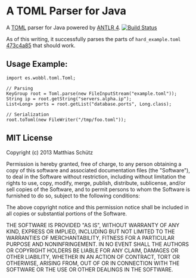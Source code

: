 # A TOML Parser for Java
A [TOML](https://github.com/mojombo/toml) parser for Java powered by [ANTLR 4](http://antlr.org).
[![Build Status](https://secure.travis-ci.org/mschuetz/toml.png)](http://travis-ci.org/mschuetz/toml)

As of this writing, it successfully parses the parts of `hard_example.toml` [473c4a85](https://github.com/mojombo/toml/blob/473c4a85789da8c73df762b7ad985a6c0c2cf028/tests/hard_example.toml) that should work.

## Usage Example:

	import es.wobbl.toml.Toml;
	
	// Parsing
	KeyGroup root = Toml.parse(new FileInputStream("example.toml"));
	String ip = root.getString("servers.alpha.ip");
	List<Long> ports = root.getList("database.ports", Long.class);
	
	// Serialization
	root.toToml(new FileWriter("/tmp/foo.toml"));
	
## MIT License

Copyright (c) 2013 Matthias Schütz

Permission is hereby granted, free of charge, to any person obtaining a copy of this software and associated documentation files (the "Software"), to deal in the Software without restriction, including without limitation the rights to use, copy, modify, merge, publish, distribute, sublicense, and/or sell copies of the Software, and to permit persons to whom the Software is furnished to do so, subject to the following conditions:

The above copyright notice and this permission notice shall be included in all copies or substantial portions of the Software.

THE SOFTWARE IS PROVIDED "AS IS", WITHOUT WARRANTY OF ANY KIND, EXPRESS OR IMPLIED, INCLUDING BUT NOT LIMITED TO THE WARRANTIES OF MERCHANTABILITY, FITNESS FOR A PARTICULAR PURPOSE AND NONINFRINGEMENT. IN NO EVENT SHALL THE AUTHORS OR COPYRIGHT HOLDERS BE LIABLE FOR ANY CLAIM, DAMAGES OR OTHER LIABILITY, WHETHER IN AN ACTION OF CONTRACT, TORT OR OTHERWISE, ARISING FROM, OUT OF OR IN CONNECTION WITH THE SOFTWARE OR THE USE OR OTHER DEALINGS IN THE SOFTWARE.
